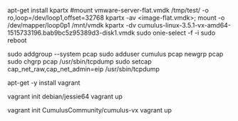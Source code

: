 apt-get install kpartx
#mount vmware-server-flat.vmdk /tmp/test/ -o ro,loop=/dev/loop1,offset=32768
kpartx -av <image-flat.vmdk>; mount -o /dev/mapper/loop0p1 /mnt/vmdk
kpartx -dv cumulus-linux-3.5.1-vx-amd64-1515733196.bab9bc5z95389d3-disk1.vmdk
sudo onie-select -f -i
sudo reboot

sudo addgroup --system pcap
sudo adduser cumulus pcap
newgrp pcap
sudo chgrp pcap /usr/sbin/tcpdump
sudo setcap cap_net_raw,cap_net_admin=eip /usr/sbin/tcpdump

apt-get -y install vagrant

vagrant init debian/jessie64
vagrant up

vagrant init CumulusCommunity/cumulus-vx
vagrant up
